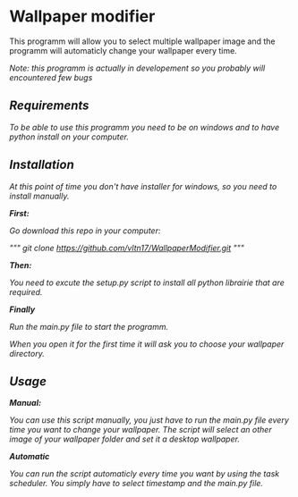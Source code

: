 # Wallpaper modifier #

This programm will allow you to select multiple wallpaper image and the programm will automaticly change your wallpaper every time.

<i> Note: this programm is actually in developement so you probably will encountered few bugs <i>

## Requirements ##

To be able to use this programm you need to be on windows and to have python install on your computer.

## Installation ##

At this point of time you don't have installer for windows, so you need to install manually.

<b> First: </b>

Go download this repo in your computer:

"""
git clone https://github.com/vltn17/WallpaperModifier.git
"""

<b> Then: </b>

You need to excute the setup.py script to install all python librairie that are required.

<b> Finally </b>

Run the main.py file to start the programm.

When you open it for the first time it will ask you to choose your wallpaper directory.

## Usage ##

<b> Manual: </b>

You can use this script manually, you just have to run the main.py file every time you want to change your wallpaper. The script will select an other image of your wallpaper folder and set it a desktop wallpaper.

<b> Automatic </b>

You can run the script automaticly every time you want by using the task scheduler. You simply have to select timestamp and the main.py file.